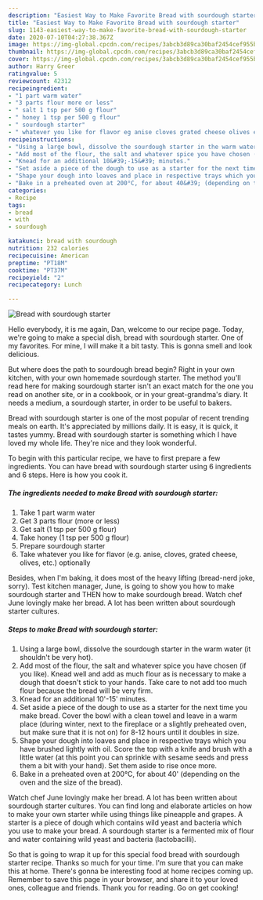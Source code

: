 ```yaml
---
description: "Easiest Way to Make Favorite Bread with sourdough starter"
title: "Easiest Way to Make Favorite Bread with sourdough starter"
slug: 1143-easiest-way-to-make-favorite-bread-with-sourdough-starter
date: 2020-07-10T04:27:38.367Z
image: https://img-global.cpcdn.com/recipes/3abcb3d89ca30baf2454cef955b74da0/751x532cq70/bread-with-sourdough-starter-recipe-main-photo.jpg
thumbnail: https://img-global.cpcdn.com/recipes/3abcb3d89ca30baf2454cef955b74da0/751x532cq70/bread-with-sourdough-starter-recipe-main-photo.jpg
cover: https://img-global.cpcdn.com/recipes/3abcb3d89ca30baf2454cef955b74da0/751x532cq70/bread-with-sourdough-starter-recipe-main-photo.jpg
author: Harry Greer
ratingvalue: 5
reviewcount: 42312
recipeingredient:
- "1 part warm water"
- "3 parts flour more or less"
- " salt 1 tsp per 500 g flour"
- " honey 1 tsp per 500 g flour"
- " sourdough starter"
- " whatever you like for flavor eg anise cloves grated cheese olives etc optionally"
recipeinstructions:
- "Using a large bowl, dissolve the sourdough starter in the warm water (it shouldn&#39;t be very hot)."
- "Add most of the flour, the salt and whatever spice you have chosen (if you like). Knead well and add as much flour as is necessary to make a dough that doesn&#39;t stick to your hands. Take care to not add too much flour because the bread will be very firm."
- "Knead for an additional 10&#39;-15&#39; minutes."
- "Set aside a piece of the dough to use as a starter for the next time you make bread. Cover the bowl with a clean towel and leave in a warm place (during winter, next to the fireplace or a slightly preheated oven, but make sure that it is not on) for 8-12 hours until it doubles in size."
- "Shape your dough into loaves and place in respective trays which you have brushed lightly with oil. Score the top with a knife and brush with a little water (at this point you can sprinkle with sesame seeds and press them a bit with your hand). Set them aside to rise once more."
- "Bake in a preheated oven at 200°C, for about 40&#39; (depending on the oven and the size of the bread)."
categories:
- Recipe
tags:
- bread
- with
- sourdough

katakunci: bread with sourdough 
nutrition: 232 calories
recipecuisine: American
preptime: "PT18M"
cooktime: "PT37M"
recipeyield: "2"
recipecategory: Lunch

---
```



![Bread with sourdough starter](https://img-global.cpcdn.com/recipes/3abcb3d89ca30baf2454cef955b74da0/751x532cq70/bread-with-sourdough-starter-recipe-main-photo.jpg)

Hello everybody, it is me again, Dan, welcome to our recipe page. Today, we're going to make a special dish, bread with sourdough starter. One of my favorites. For mine, I will make it a bit tasty. This is gonna smell and look delicious.

But where does the path to sourdough bread begin? Right in your own kitchen, with your own homemade sourdough starter. The method you&#39;ll read here for making sourdough starter isn&#39;t an exact match for the one you read on another site, or in a cookbook, or in your great-grandma&#39;s diary. It needs a medium, a sourdough starter, in order to be useful to bakers.

Bread with sourdough starter is one of the most popular of recent trending meals on earth. It's appreciated by millions daily. It is easy, it is quick, it tastes yummy. Bread with sourdough starter is something which I have loved my whole life. They're nice and they look wonderful.


To begin with this particular recipe, we have to first prepare a few ingredients. You can have bread with sourdough starter using 6 ingredients and 6 steps. Here is how you cook it.

<!--inarticleads1-->

##### The ingredients needed to make Bread with sourdough starter:

1. Take 1 part warm water
1. Get 3 parts flour (more or less)
1. Get  salt (1 tsp per 500 g flour)
1. Take  honey (1 tsp per 500 g flour)
1. Prepare  sourdough starter
1. Take  whatever you like for flavor (e.g. anise, cloves, grated cheese, olives, etc.) optionally


Besides, when I&#39;m baking, it does most of the heavy lifting (bread-nerd joke, sorry). Test kitchen manager, June, is going to show you how to make sourdough starter and THEN how to make sourdough bread. Watch chef June lovingly make her bread. A lot has been written about sourdough starter cultures. 

<!--inarticleads2-->

##### Steps to make Bread with sourdough starter:

1. Using a large bowl, dissolve the sourdough starter in the warm water (it shouldn&#39;t be very hot).
1. Add most of the flour, the salt and whatever spice you have chosen (if you like). Knead well and add as much flour as is necessary to make a dough that doesn&#39;t stick to your hands. Take care to not add too much flour because the bread will be very firm.
1. Knead for an additional 10&#39;-15&#39; minutes.
1. Set aside a piece of the dough to use as a starter for the next time you make bread. Cover the bowl with a clean towel and leave in a warm place (during winter, next to the fireplace or a slightly preheated oven, but make sure that it is not on) for 8-12 hours until it doubles in size.
1. Shape your dough into loaves and place in respective trays which you have brushed lightly with oil. Score the top with a knife and brush with a little water (at this point you can sprinkle with sesame seeds and press them a bit with your hand). Set them aside to rise once more.
1. Bake in a preheated oven at 200°C, for about 40&#39; (depending on the oven and the size of the bread).


Watch chef June lovingly make her bread. A lot has been written about sourdough starter cultures. You can find long and elaborate articles on how to make your own starter while using things like pineapple and grapes. A starter is a piece of dough which contains wild yeast and bacteria which you use to make your bread. A sourdough starter is a fermented mix of flour and water containing wild yeast and bacteria (lactobacilli). 

So that is going to wrap it up for this special food bread with sourdough starter recipe. Thanks so much for your time. I'm sure that you can make this at home. There's gonna be interesting food at home recipes coming up. Remember to save this page in your browser, and share it to your loved ones, colleague and friends. Thank you for reading. Go on get cooking!
